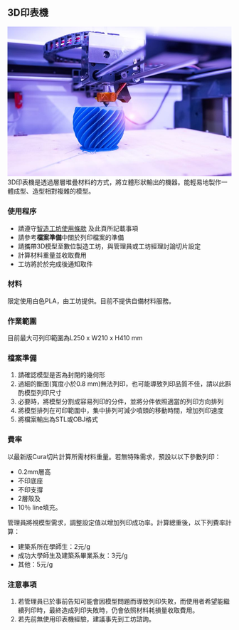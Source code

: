 ## 3D印表機
![3D-Printing](/assets/img/hardware/3dp.jpg)
3D印表機是透過層層堆疊材料的方式，將立體形狀輸出的機器。能輕易地製作一體成型、造型相對複雜的模型。

### 使用程序
* 請遵守[智造工坊使用條款](https://raccoon-ncku.github.io/zh-Hant/pages/info/internal-general-terms.html) 及此頁所記載事項
* 請參考**檔案準備**中關於列印檔案的準備
* 請攜帶3D模型至數位製造工坊，與管理員或工坊經理討論切片設定
* 計算材料重量並收取費用
* 工坊將於於完成後通知取件

### 材料
限定使用白色PLA，由工坊提供。目前不提供自備材料服務。

### 作業範圍
目前最大可列印範圍為L250 x W210 x H410 mm

### 檔案準備
1. 請確認模型是否為封閉的幾何形
2. 過細的斷面(寬度小於0.8 mm)無法列印，也可能導致列印品質不佳，請以此斟酌模型列印尺寸
3. 必要時，將模型分割成容易列印的分件，並將分件依照適當的列印方向排列
4. 將模型排列在可印範圍中，集中排列可減少噴頭的移動時間，增加列印速度
5. 將檔案輸出為STL或OBJ格式

### 費率
以最新版Cura切片計算所需材料重量。若無特殊需求，預設以以下參數列印：
* 0.2mm層高
* 不印底座
* 不印支撐
* 2層殼及
* 10％ line填充。
 
管理員將視模型需求，調整設定值以增加列印成功率。計算總重後，以下列費率計算：
* 建築系所在學師生：2元/g
* 成功大學師生及建築系畢業系友：3元/g
* 其他：5元/g

### 注意事項
1. 若管理員已於事前告知可能會因模型問題而導致列印失敗，而使用者希望能繼續列印時，最終造成列印失敗時，仍會依照材料耗損量收取費用。
2. 若先前無使用印表機經驗，建議事先到工坊諮詢。
